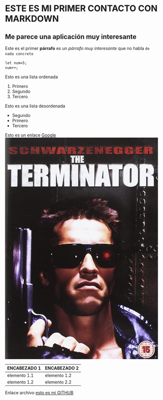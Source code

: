 # ESTE ES MI PRIMER CONTACTO CON MARKDOWN
## Me parece una aplicación muy interesante

Este es el primer **párrafo** es un *párrafo muy interesante*
que no habla `de nada concreto`

	let num=5;
	num++;
Esto es una lista ordenada
1. Primero
2. Segundo
3. Tercero

Esto es una lista desordenada
- Segundo
- Primero
- Tercero

Esto es un enlace [Google](https://www.google.com/)
![Esto es una imagen](terminator.jpg)

|ENCABEZADO 1|ENCABEZADO 2|
|------------|------------|
|elemento 1.1|elemento 1.2|
|elemento 1.2|elemento 2.2|

Enlace archivo [esto es mi GITHUB](https://github.com/JoseRamonIniesta/markdown_JRIniesta/blob/main/enlaceprueba.txt)
